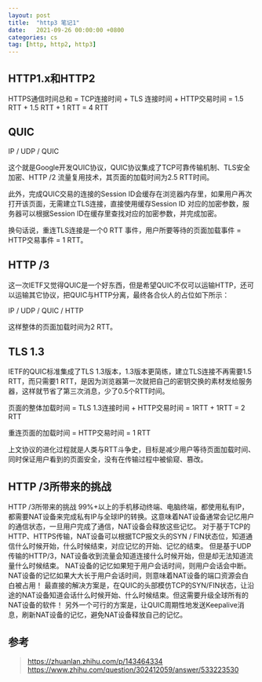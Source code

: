 ```yaml
---
layout: post
title:  "http3 笔记1"
date:   2021-09-26 00:00:00 +0800
categories: cs
tag: [http, http2, http3]
---
```


## HTTP1.x和HTTP2

HTTPS通信时间总和 = TCP连接时间 + TLS 连接时间 + HTTP交易时间 = 1.5 RTT + 1.5 RTT + 1 RTT = 4 RTT

## QUIC

IP / UDP / QUIC

这个就是Google开发QUIC协议，QUIC协议集成了TCP可靠传输机制、TLS安全加密、HTTP /2 流量复用技术，其页面的加载时间为2.5 RTT时间。

此外，完成QUIC交易的连接的Session ID会缓存在浏览器内存里，如果用户再次打开该页面，无需建立TLS连接，直接使用缓存Session ID 对应的加密参数，服务器可以根据Session ID在缓存里查找对应的加密参数，并完成加密。

换句话说，重连TLS连接是一个0 RTT 事件，用户所要等待的页面加载事件 = HTTP交易事件 = 1 RTT。

## HTTP /3

这一次IETF又觉得QUIC是一个好东西，但是希望QUIC不仅可以运输HTTP，还可以运输其它协议，把QUIC与HTTP分离，最终各合伙人的占位如下所示：

IP / UDP / QUIC / HTTP

这样整体的页面加载时间为2 RTT。

## TLS 1.3

IETF的QUIC标准集成了TLS 1.3版本，1.3版本更简练，建立TLS连接不再需要1.5 RTT，而只需要1 RTT，是因为浏览器第一次就把自己的密钥交换的素材发给服务器，这样就节省了第三次消息，少了0.5个RTT时间。

页面的整体加载时间 = TLS 1.3连接时间 + HTTP交易时间 = 1RTT + 1RTT = 2 RTT

重连页面的加载时间 = HTTP交易时间 = 1 RTT

上文协议的进化过程就是人类与RTT斗争史，目标是减少用户等待页面加载时间、同时保证用户看到的页面安全，没有在传输过程中被偷窥、篡改。

## HTTP /3所带来的挑战

HTTP /3所带来的挑战
99%+以上的手机移动终端、电脑终端，都使用私有IP，都需要NAT设备来完成私有IP与全球IP的转换。这意味着NAT设备通常会记忆用户的通信状态，一旦用户完成了通信，NAT设备会释放这些记忆。
对于基于TCP的HTTP、HTTPS传输，NAT设备可以根据TCP报文头的SYN / FIN状态位，知道通信什么时候开始，什么时候结束，对应记忆的开始、记忆的结束。
但是基于UDP传输的HTTP/3，NAT设备收到流量会知道连接什么时候开始，但是却无法知道流量什么时候结束。
NAT设备的记忆如果短于用户会话时间，则用户会话会中断。
NAT设备的记忆如果大大长于用户会话时间，则意味着NAT设备的端口资源会白白被占用！
最直接的解决方案是，在QUIC的头部模仿TCP的SYN/FIN状态，让沿途的NAT设备知道会话什么时候开始、什么时候结束。但这需要升级全球所有的NAT设备的软件！
另外一个可行的方案是，让QUIC周期性地发送Keepalive消息，刷新NAT设备的记忆，避免NAT设备释放自己的记忆。

## 参考

> https://zhuanlan.zhihu.com/p/143464334
> https://www.zhihu.com/question/302412059/answer/533223530